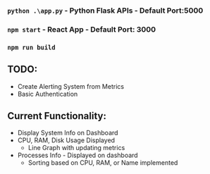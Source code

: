 ### `python .\app.py` - Python Flask APIs - Default Port:5000

### `npm start` - React App - Default Port: 3000

### `npm run build`

## TODO:
- Create Alerting System from Metrics
- Basic Authentication

## Current Functionality:
- Display System Info on Dashboard
- CPU, RAM, Disk Usage Displayed
  - Line Graph with updating metrics
- Processes Info - Displayed on dashboard
  - Sorting based on CPU, RAM, or Name implemented  
